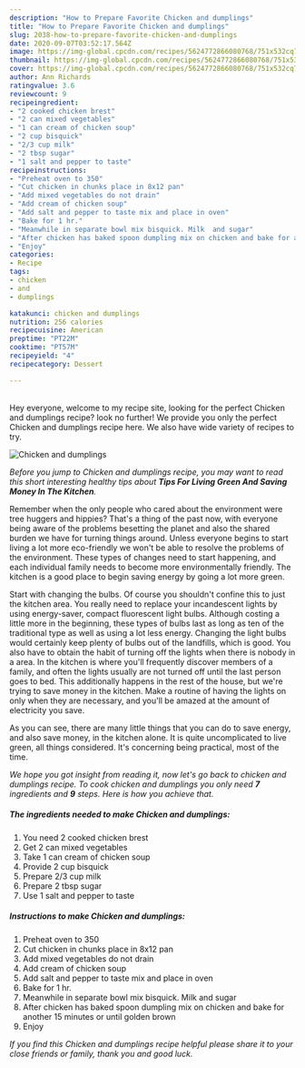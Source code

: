 ```yaml
---
description: "How to Prepare Favorite Chicken and dumplings"
title: "How to Prepare Favorite Chicken and dumplings"
slug: 2038-how-to-prepare-favorite-chicken-and-dumplings
date: 2020-09-07T03:52:17.564Z
image: https://img-global.cpcdn.com/recipes/5624772866080768/751x532cq70/chicken-and-dumplings-recipe-main-photo.jpg
thumbnail: https://img-global.cpcdn.com/recipes/5624772866080768/751x532cq70/chicken-and-dumplings-recipe-main-photo.jpg
cover: https://img-global.cpcdn.com/recipes/5624772866080768/751x532cq70/chicken-and-dumplings-recipe-main-photo.jpg
author: Ann Richards
ratingvalue: 3.6
reviewcount: 9
recipeingredient:
- "2 cooked chicken brest"
- "2 can mixed vegetables"
- "1 can cream of chicken soup"
- "2 cup bisquick"
- "2/3 cup milk"
- "2 tbsp sugar"
- "1 salt and pepper to taste"
recipeinstructions:
- "Preheat oven to 350"
- "Cut chicken in chunks place in 8x12 pan"
- "Add mixed vegetables do not drain"
- "Add cream of chicken soup"
- "Add salt and pepper to taste mix and place in oven"
- "Bake for 1 hr."
- "Meanwhile in separate bowl mix bisquick. Milk  and sugar"
- "After chicken has baked spoon dumpling mix on chicken and bake for another 15 minutes or until golden brown"
- "Enjoy"
categories:
- Recipe
tags:
- chicken
- and
- dumplings

katakunci: chicken and dumplings 
nutrition: 256 calories
recipecuisine: American
preptime: "PT22M"
cooktime: "PT57M"
recipeyield: "4"
recipecategory: Dessert

---
```

<br>
Hey everyone, welcome to my recipe site, looking for the perfect Chicken and dumplings recipe? look no further! We provide you only the perfect Chicken and dumplings recipe here. We also have wide variety of recipes to try.
<br>


![Chicken and dumplings](https://img-global.cpcdn.com/recipes/5624772866080768/751x532cq70/chicken-and-dumplings-recipe-main-photo.jpg)

<i>Before you jump to Chicken and dumplings recipe, you may want to read this short interesting healthy tips about 
<strong>Tips For Living Green And Saving Money In The Kitchen</strong>.</i>
</br>

Remember when the only people who cared about the environment were tree huggers and hippies? That's a thing of the past now, with everyone being aware of the problems besetting the planet and also the shared burden we have for turning things around. Unless everyone begins to start living a lot more eco-friendly we won't be able to resolve the problems of the environment. These types of changes need to start happening, and each individual family needs to become more environmentally friendly. The kitchen is a good place to begin saving energy by going a lot more green.

Start with changing the bulbs. Of course you shouldn't confine this to just the kitchen area. You really need to replace your incandescent lights by using energy-saver, compact fluorescent light bulbs. Although costing a little more in the beginning, these types of bulbs last as long as ten of the traditional type as well as using a lot less energy. Changing the light bulbs would certainly keep plenty of bulbs out of the landfills, which is good. You also have to obtain the habit of turning off the lights when there is nobody in a area. In the kitchen is where you'll frequently discover members of a family, and often the lights usually are not turned off until the last person goes to bed. This additionally happens in the rest of the house, but we're trying to save money in the kitchen. Make a routine of having the lights on only when they are necessary, and you'll be amazed at the amount of electricity you save.

As you can see, there are many little things that you can do to save energy, and also save money, in the kitchen alone. It is quite uncomplicated to live green, all things considered. It's concerning being practical, most of the time.


<i>We hope you got insight from reading it, now let's go back to chicken and dumplings recipe. To cook chicken and dumplings you only need <strong>7</strong> ingredients and <strong>9</strong> steps. Here is how you achieve that.
</i>

##### The ingredients needed to make Chicken and dumplings:

1. You need 2 cooked chicken brest
1. Get 2 can mixed vegetables
1. Take 1 can cream of chicken soup
1. Provide 2 cup bisquick
1. Prepare 2/3 cup milk
1. Prepare 2 tbsp sugar
1. Use 1 salt and pepper to taste


##### Instructions to make Chicken and dumplings:

1. Preheat oven to 350
1. Cut chicken in chunks place in 8x12 pan
1. Add mixed vegetables do not drain
1. Add cream of chicken soup
1. Add salt and pepper to taste mix and place in oven
1. Bake for 1 hr.
1. Meanwhile in separate bowl mix bisquick. Milk  and sugar
1. After chicken has baked spoon dumpling mix on chicken and bake for another 15 minutes or until golden brown
1. Enjoy


<i>If you find this Chicken and dumplings recipe helpful please share it to your close friends or family, thank you and good luck.</i>
